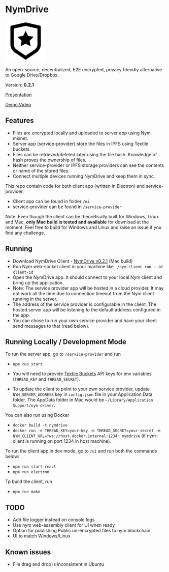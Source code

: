 # NymDrive

![NymDrive](https://raw.githubusercontent.com/saleel/nymdrive/main/ui/icons/png/128x128.png)

An open-source, decentralized, E2E encrypted, privacy friendly alternative to Google Drive/Dropbox.

Version: **0.2.1**

[Presentation](https://docs.google.com/presentation/d/1MpvIK32Mx9VKLVfMTcvbeyrsKHHUsTvDQ-3n31dR0NE/)

[Demo Video](https://youtu.be/5Rx73nw8NYI)


## Features
- Files are encrypted locally and uploaded to server app using Nym mixnet. 
- Server app (service-provider) store the files in IPFS using Textile buckets. 
- Files can be retrieved/deleted later using the file hash. Knowledge of hash proves the ownership of files.
- Neither service-provider or IPFS storage providers can see the contents or name of the stored files.
- Connect multiple devices running NymDrive and keep them in sync.


This repo contain code for both client app (written in Electron) and service-provider.

- Client app can be found in folder `/ui`
- service-provider can be found in `/service-provider`

Note: Even though the client can be theoretically built for Windows, Linux and Mac, **only Mac build is tested and available** for download at the moment. Feel free to build for Windows and Linux and raise an issue if you find any challenge.

## Running

- Download NymDrive Client - [NymDrive v0.2.1](https://github.com/saleel/nymdrive/releases/download/0.2.1/NymDrive-mac.zip) (Mac build)
- Run Nym web-socket client in your machine like `./nym-client run --id client-id`
- Open the NymDrive app. It should connect to your local Nym client and bring up the application.
- Note: The service provider app will be hosted in a cloud provider. It may not work all the time due to connection timeout from the Nym client running in the server.
- The address of the service provider is configurable in the client. The hosted server app will be listening to the default address configured in the app.
- You can chose to run your own service provider and have your client send messages to that (read below).

## Running Locally / Development Mode

To run the server app, go to `/service-provider` and run
- `npm run start`

- You will need to provide [Textile Buckets](https://docs.textile.io/buckets/) API keys for env variables (`THREAD_KEY` and `THREAD_SECRET`).
- To update the client to point to your own service provider, update `NYM_SERVER_ADDRESS` key in `config.json` file in your Application Data folder. The AppData folder in Mac would be `~/Library/Application Support/nym-drive/`.

You can also run using Docker
- `docker build -t nymdrive .`
- `docker run -e THREAD_KEY=your-key -e THREAD_SECRET=your-secret -e NYM_CLIENT_URL="ws://host.docker.internal:1234" nymdrive` (if nym-client is running on port 1234 in host machine).

To run the client app in dev mode, go to `/ui` and run both the commands below:

- `npm run start-react`
- `npm run electron`

Tp build the client, run
- `npm run make`

## TODO
- Add file logger instead on console logs
- Use nym web-assembly client for UI when ready
- Option for publishing Public un-encrypted files to nym blockchain
- UI to match Windows/Linux

## Known issues
- File drag and drop is inconsistent in Ubuntu